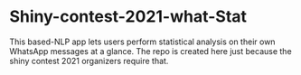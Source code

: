 # Shiny-contest-2021-what-Stat
This based-NLP app lets users perform statistical analysis on their own WhatsApp messages at a glance.
The repo is created here just because the shiny contest 2021 organizers require that.
